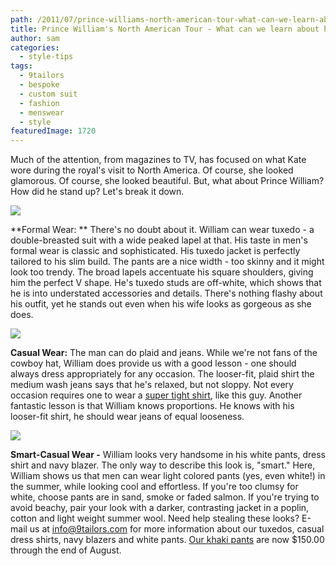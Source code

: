 ```yaml
---
path: /2011/07/prince-williams-north-american-tour-what-can-we-learn-about-his-style-preferences/
title: Prince William's North American Tour - What can we learn about his style preferences?
author: sam
categories: 
  - style-tips
tags: 
  - 9tailors
  - bespoke
  - custom suit
  - fashion
  - menswear
  - style
featuredImage: 1720
---
```

Much of the attention, from magazines to TV, has focused on what Kate wore during the royal's visit to North America. Of course, she looked glamorous. Of course, she looked beautiful. But, what about Prince William? How did he stand up? Let's break it down.

[![](http://img.ibtimes.com/www/data/images/full/2011/07/10/128399-william-and-kate-u-s-tour-day-3.jpg)](http://img.ibtimes.com/www/data/images/full/2011/07/10/128399-william-and-kate-u-s-tour-day-3.jpg)

**Formal Wear: ** There's no doubt about it. William can wear tuxedo - a double-breasted suit with a wide peaked lapel at that. His taste in men's formal wear is classic and sophisticated. His tuxedo jacket is perfectly tailored to his slim build. The pants are a nice width - too skinny and it might look too trendy. The broad lapels accentuate his square shoulders, giving him the perfect V shape. He's tuxedo studs are off-white, which shows that he is into understated accessories and details. There's nothing flashy about his outfit, yet he stands out even when his wife looks as gorgeous as she does.

[![](http://cdn02.cdn.socialitelife.com/wp-content/uploads/2011/07/Prince-William-Catherine-Duchess-Of-Cambridge-Various-Stolen-Glances-Canadian-Tour-07072011-3801.jpg)](http://cdn02.cdn.socialitelife.com/wp-content/uploads/2011/07/Prince-William-Catherine-Duchess-Of-Cambridge-Various-Stolen-Glances-Canadian-Tour-07072011-3801.jpg)

**Casual Wear:** The man can do plaid and jeans. While we're not fans of the cowboy hat, William does provide us with a good lesson - one should always dress appropriately for any occasion. The looser-fit, plaid shirt the medium wash jeans says that he's relaxed, but not sloppy. Not every occasion requires one to wear a [super tight shirt](http://img.alibaba.com/wsphoto/v0/454322825/Two-pocket-solid-color-shirt-2011-New-Slimline-Sexy-Stylish-Line-Patched-Casual-Shirt-Noble-Luxury.jpg), like this guy. Another fantastic lesson is that William knows proportions. He knows with his looser-fit shirt, he should wear jeans of equal looseness.

[![](http://hellousdaily.com/wp-content/plugins/RSSPoster_PRO/cache/9973c_article-2012983-0CF0C19D00000578-333_964x1327.jpg)](http://hellousdaily.com/wp-content/plugins/RSSPoster_PRO/cache/9973c_article-2012983-0CF0C19D00000578-333_964x1327.jpg)

**Smart-Casual Wear -** William looks very handsome in his white pants, dress shirt and navy blazer. The only way to describe this look is, "smart." Here, William shows us that men can wear light colored pants (yes, even white!) in the summer, while looking cool and effortless. If you're too clumsy for white, choose pants are in sand, smoke or faded salmon. If you're trying to avoid beachy, pair your look with a darker, contrasting jacket in a poplin, cotton and light weight summer wool. Need help stealing these looks? E-mail us at [info@9tailors.com](mailto:info@9tailors.com) for more information about our tuxedos, casual dress shirts, navy blazers and white pants. [Our khaki pants](http://9tailors.blogspot.com/2011/07/and-summer-gets-better-and-better.html) are now $150.00 through the end of August.